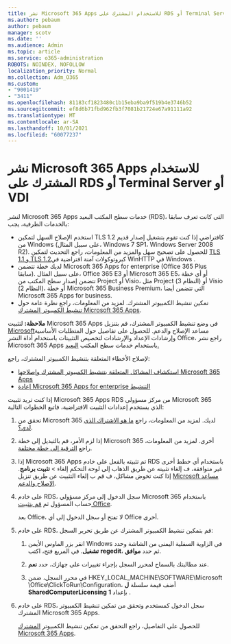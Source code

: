 ```yaml
---
title: نشر Microsoft 365 Apps للاستخدام المشترك على RDS أو Terminal Server أو VDI
ms.author: pebaum
author: pebaum
manager: scotv
ms.date: ''
ms.audience: Admin
ms.topic: article
ms.service: o365-administration
ROBOTS: NOINDEX, NOFOLLOW
localization_priority: Normal
ms.collection: Adm_O365
ms.custom:
- "9001419"
- "3411"
ms.openlocfilehash: 81183cf1823480c1b15eba9ba9f519b4e3746b52
ms.sourcegitcommit: ef8d6b71fbd962fb3f7081b21724e67a91111a92
ms.translationtype: MT
ms.contentlocale: ar-SA
ms.lasthandoff: 10/01/2021
ms.locfileid: "60077237"
---
```

# <a name="deploying-microsoft-365-apps-for-shared-use-on-rds-terminal-server-or-vdi"></a>نشر Microsoft 365 Apps للاستخدام المشترك على RDS أو Terminal Server أو VDI

لنشر Microsoft 365 Apps خدمات سطح المكتب البعيد (RDS)، التي كانت تعرف سابقا بالخدمات الطرفية، يجب:

- استخدم الإصلاح السهل لتمكين TLS 1.2 كافتراضي إذا كنت تقوم بتشغيل إصدار قديم من Windows (على سبيل المثال، Windows 7 SP1، Windows Server 2008 R2). للحصول على تصحيح سهل والمزيد من المعلومات، راجع التحديث لتمكين [TLS 1.1 و TLS 1.2](https://support.microsoft.com/en-us/topic/update-to-enable-tls-1-1-and-tls-1-2-as-default-secure-protocols-in-winhttp-in-windows-c4bd73d2-31d7-761e-0178-11268bb10392#bkmk_easy)كبروتوكولات آمنة افتراضية في WinHTTP في Windows . 
- لديك خطة تتضمن Microsoft 365 Apps for enterprise (Office 365 Plus سابقا). على سبيل المثال، Office 365 E3 أو Microsoft 365 E5، أو أي خطة تتضمن إصدار سطح المكتب من Project أو Visio، مثل Project (النظام 3) أو Visio (النظام 2)، أو خطة Microsoft 365 Business Premium، التي تتضمن أيضا Microsoft 365 Apps for business.
- تمكين تنشيط الكمبيوتر المشترك. لمزيد من المعلومات، راجع نظرة عامة حول [تنشيط الكمبيوتر المشترك Microsoft 365 Apps](https://docs.microsoft.com/deployoffice/overview-shared-computer-activation).

**ملاحظة:** لتثبيت Microsoft 365 Apps في وضع تنشيط الكمبيوتر المشترك، قم بتنزيل [Microsoft](https://aka.ms/SaRA_OfficeSCA_M365Portal)مساعد الإصلاح والدعم. للحصول على تفاصيل حول المتطلبات الأساسية وإرشادات الإعداد والإرشادات لتخصيص التثبيتات باستخدام أداة النشر Office، راجع نشر Microsoft 365 Apps باستخدام خدمات سطح المكتب [البعيد.](https://docs.microsoft.com/deployoffice/deploy-microsoft-365-apps-remote-desktop-services)

لإصلاح الأخطاء المتعلقة بتنشيط الكمبيوتر المشترك، راجع:

- [استكشاف المشاكل المتعلقة بتنشيط الكمبيوتر المشترك وإصلاحها Microsoft 365 Apps](https://docs.microsoft.com/deployoffice/troubleshoot-shared-computer-activation)
- [إعادة Microsoft 365 Apps for enterprise التنشيط](https://docs.microsoft.com/office/troubleshoot/activation/reset-office-365-proplus-activation-state)

إذا كنت تريد تثبيت Microsoft 365 Apps RDS من مركز مسؤولي Microsoft 365 الذي يستخدم إعدادات التثبيت الافتراضية، فاتبع الخطوات التالية:

1. تحقق من Microsoft 365 لديك. لمزيد من المعلومات، راجع [ما هو الاشتراك الذي لدي؟](https://docs.microsoft.com/microsoft-365/admin/admin-overview/what-subscription-do-i-have).

1. إذا لزم الأمر، قم بالتبديل إلى خطة Microsoft 365 أخرى. لمزيد من المعلومات، راجع [الترقية إلى خطة مختلفة](https://docs.microsoft.com/microsoft-365/commerce/subscriptions/upgrade-to-different-plan).

1. إذا Microsoft 365 Apps تم تثبيته بالفعل على خادم RDS باستخدام أي خطط أخرى غير متوافقة، ف إلغاء تثبيته عن طريق الذهاب إلى لوحة التحكم إلغاء   >  **تثبيت برنامج**. إذا كنت تخوض مشاكل، ف قم ب إلغاء التثبيت عن طريق تنزيل [Microsoft مساعد الإصلاح والدعم](https://aka.ms/SARA-OfficeUninstall-Alchemy).

1. على خادم RDS، سجل الدخول إلى مركز مسؤولي Microsoft 365 باستخدام حساب المسؤول ثم [قم بتثبيت Office](https://portal.office.com/OLS/MySoftware.aspx).

   بعد Office، لا تفتح أو سجل الدخول إلى أي Office أخرى.

1. على خادم RDS، قم بتمكين تنشيط الكمبيوتر المشترك عن طريق تحرير السجل:

   1. انقر بزر الماوس الأيمن Windows في الزاوية السفلية اليمنى من الشاشة وحدد **تشغيل**. في المربع فتح، اكتب **regedit**، ثم حدد **موافق**.

   1. عند مطالبتك بالسماح لمحرر السجل بإجراء تغييرات على جهازك، حدد **نعم**.

   1. في محرر السجل، ضمن HKEY_LOCAL_MACHINE\SOFTWARE\Microsoft \Office\ClickToRun\Configuration، أضف قيمة سلسلة **ل SharedComputerLicensing** بإعداد **1** .

1. على خادم RDS، سجل الدخول كمستخدم وتحقق من تمكين تنشيط الكمبيوتر المشترك Microsoft 365 Apps. 

   للحصول على التفاصيل، راجع التحقق من تمكين تنشيط الكمبيوتر [المشترك Microsoft 365 Apps](https://docs.microsoft.com/deployoffice/troubleshoot-shared-computer-activation#verify-that-shared-computer-activation-is-enabled-for-microsoft-365-apps).